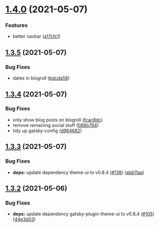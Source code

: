 # [1.4.0](https://github.com/dds/bosabosa.org/compare/v1.3.5...v1.4.0) (2021-05-07)


### Features

* better navbar ([a17cfc1](https://github.com/dds/bosabosa.org/commit/a17cfc1e863a712b1c032cce68a6186819ed4201))



## [1.3.5](https://github.com/dds/bosabosa.org/compare/v1.3.4...v1.3.5) (2021-05-07)


### Bug Fixes

* dates in blogroll ([bdcda58](https://github.com/dds/bosabosa.org/commit/bdcda58ad079f0963b13c7e24733cb0a2e3e0aac))



## [1.3.4](https://github.com/dds/bosabosa.org/compare/v1.3.3...v1.3.4) (2021-05-07)


### Bug Fixes

* only show blog posts on blogroll ([fcac8dc](https://github.com/dds/bosabosa.org/commit/fcac8dc75b477657257ea6947add9887ac0e75e8))
* remove remaining social stuff ([086b764](https://github.com/dds/bosabosa.org/commit/086b7643125dbcff587222b95c7c1b6eeb74d7b8))
* tidy up gatsby-config ([d964682](https://github.com/dds/bosabosa.org/commit/d9646828436437e753d345405c9757c9f1fd5ada))



## [1.3.3](https://github.com/dds/bosabosa.org/compare/v1.3.2...v1.3.3) (2021-05-07)


### Bug Fixes

* **deps:** update dependency theme-ui to v0.8.4 ([#138](https://github.com/dds/bosabosa.org/issues/138)) ([abb11aa](https://github.com/dds/bosabosa.org/commit/abb11aa425c7bc71bf9ae09d3fbbbeba0e54d0cc))



## [1.3.2](https://github.com/dds/bosabosa.org/compare/v1.3.1...v1.3.2) (2021-05-06)


### Bug Fixes

* **deps:** update dependency gatsby-plugin-theme-ui to v0.8.4 ([#105](https://github.com/dds/bosabosa.org/issues/105)) ([44e3d03](https://github.com/dds/bosabosa.org/commit/44e3d03419d728e0f167cd8de8e9d05c560e9f9f))




